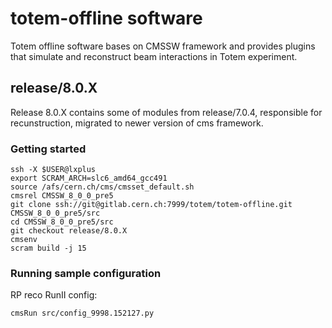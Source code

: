 # totem-offline software

Totem offline software bases on CMSSW framework and provides plugins that 
simulate and reconstruct beam interactions in Totem experiment. 


## release/8.0.X

Release 8.0.X contains some of modules from release/7.0.4, responsible for recunstruction, 
migrated to newer version of cms framework.

### Getting started

```
ssh -X $USER@lxplus
export SCRAM_ARCH=slc6_amd64_gcc491
source /afs/cern.ch/cms/cmsset_default.sh
cmsrel CMSSW_8_0_0_pre5
git clone ssh://git@gitlab.cern.ch:7999/totem/totem-offline.git CMSSW_8_0_0_pre5/src
cd CMSSW_8_0_0_pre5/src
git checkout release/8.0.X
cmsenv
scram build -j 15
```

### Running sample configuration

RP reco RunII config:
```
cmsRun src/config_9998.152127.py
```
